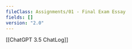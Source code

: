 ```yaml
---
fileClass: Assignments/01 - Final Exam Essay
fields: []
version: "2.0"
---
```

[[ChatGPT 3.5 ChatLog]]
